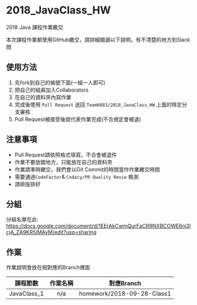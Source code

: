# 2018_JavaClass_HW

2018 Java 課程作業繳交

本次課程作業都使用GitHub繳交，請詳細閱讀以下說明，有不清楚的地方到Slack問

## 使用方法

1. 先fork到自己的帳號下面(一組一人即可)
1. 把自己的組員加入Collaborators
1. 在自己的資料夾內寫作業
1. 完成後使用 `Pull Request` 送回 `Team6083/2018_JavaClass_HW` 上面的特定分支審核
1. Pull Request被接受後就代表作業完成(不合規定會被退)

## 注意事項

* Pull Request請依照格式填寫，不合會被退件
* 作業不要放錯地方，只能放在自己的資料夾
* 作業請準時繳交，我們會以Git Commit的時間當作作業繳交時間
* 需要通過`CodeFactor`& `Codacy/PR Quality Revie` 檢測
* 請排版排好

## 分組

分組名單在此:
https://docs.google.com/document/d/1EErAkCwmQurFaCR9NXBCOWE6nj2lcjA_ZA9KR5iMAyM/edit?usp=sharing

## 作業

作業說明會放在相對應的Branch裡面

課程節數        | 作業名稱  | 對應Branch
-------------  |:--------:|-----
JavaClass_1    |     n/a     |  homework/2018-09-28-Class1